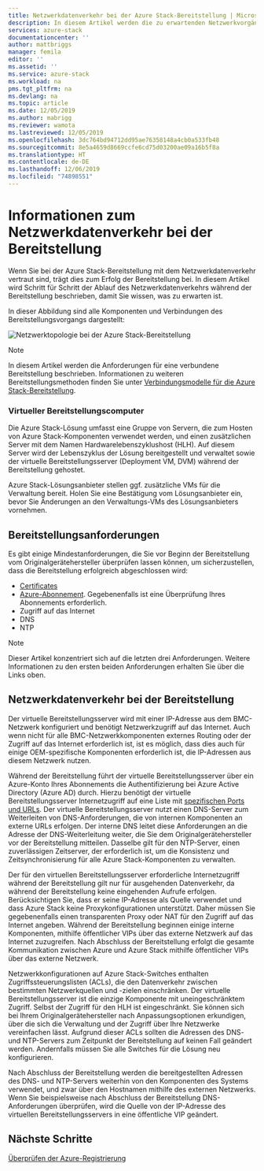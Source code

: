 ```yaml
---
title: Netzwerkdatenverkehr bei der Azure Stack-Bereitstellung | Microsoft-Dokumentation
description: In diesem Artikel werden die zu erwartenden Netzwerkvorgänge bei der Azure Stack-Bereitstellung beschrieben.
services: azure-stack
documentationcenter: ''
author: mattbriggs
manager: femila
editor: ''
ms.assetid: ''
ms.service: azure-stack
ms.workload: na
pms.tgt_pltfrm: na
ms.devlang: na
ms.topic: article
ms.date: 12/05/2019
ms.author: mabrigg
ms.reviewer: wamota
ms.lastreviewed: 12/05/2019
ms.openlocfilehash: 3dc764bd94712dd95ae76358148a4cb0a533fb48
ms.sourcegitcommit: 8e5a4659d8669ccfe6cd75d03200ae09a16b5f8a
ms.translationtype: HT
ms.contentlocale: de-DE
ms.lasthandoff: 12/06/2019
ms.locfileid: "74898551"
---
```

# <a name="about-deployment-network-traffic"></a>Informationen zum Netzwerkdatenverkehr bei der Bereitstellung
Wenn Sie bei der Azure Stack-Bereitstellung mit dem Netzwerkdatenverkehr vertraut sind, trägt dies zum Erfolg der Bereitstellung bei. In diesem Artikel wird Schritt für Schritt der Ablauf des Netzwerkdatenverkehrs während der Bereitstellung beschrieben, damit Sie wissen, was zu erwarten ist.

In dieser Abbildung sind alle Komponenten und Verbindungen des Bereitstellungsvorgangs dargestellt:

![Netzwerktopologie bei der Azure Stack-Bereitstellung](media/deployment-networking/figure1.png)

> [!NOTE]
> In diesem Artikel werden die Anforderungen für eine verbundene Bereitstellung beschrieben. Informationen zu weiteren Bereitstellungsmethoden finden Sie unter [Verbindungsmodelle für die Azure Stack-Bereitstellung](azure-stack-connection-models.md).

### <a name="the-deployment-vm"></a>Virtueller Bereitstellungscomputer
Die Azure Stack-Lösung umfasst eine Gruppe von Servern, die zum Hosten von Azure Stack-Komponenten verwendet werden, und einen zusätzlichen Server mit dem Namen Hardwarelebenszyklushost (HLH). Auf diesem Server wird der Lebenszyklus der Lösung bereitgestellt und verwaltet sowie der virtuelle Bereitstellungsserver (Deployment VM, DVM) während der Bereitstellung gehostet.

Azure Stack-Lösungsanbieter stellen ggf. zusätzliche VMs für die Verwaltung bereit. Holen Sie eine Bestätigung vom Lösungsanbieter ein, bevor Sie Änderungen an den Verwaltungs-VMs des Lösungsanbieters vornehmen.

## <a name="deployment-requirements"></a>Bereitstellungsanforderungen
Es gibt einige Mindestanforderungen, die Sie vor Beginn der Bereitstellung vom Originalgerätehersteller überprüfen lassen können, um sicherzustellen, dass die Bereitstellung erfolgreich abgeschlossen wird:

-   [Certificates](azure-stack-pki-certs.md)
-   [Azure-Abonnement](azure-stack-validate-registration.md). Gegebenenfalls ist eine Überprüfung Ihres Abonnements erforderlich.
-   Zugriff auf das Internet
-   DNS
-   NTP

> [!NOTE]
> Dieser Artikel konzentriert sich auf die letzten drei Anforderungen. Weitere Informationen zu den ersten beiden Anforderungen erhalten Sie über die Links oben.

## <a name="deployment-network-traffic"></a>Netzwerkdatenverkehr bei der Bereitstellung
Der virtuelle Bereitstellungsserver wird mit einer IP-Adresse aus dem BMC-Netzwerk konfiguriert und benötigt Netzwerkzugriff auf das Internet. Auch wenn nicht für alle BMC-Netzwerkkomponenten externes Routing oder der Zugriff auf das Internet erforderlich ist, ist es möglich, dass dies auch für einige OEM-spezifische Komponenten erforderlich ist, die IP-Adressen aus diesem Netzwerk nutzen.

Während der Bereitstellung führt der virtuelle Bereitstellungsserver über ein Azure-Konto Ihres Abonnements die Authentifizierung bei Azure Active Directory (Azure AD) durch. Hierzu benötigt der virtuelle Bereitstellungsserver Internetzugriff auf eine Liste mit [spezifischen Ports und URLs](azure-stack-integrate-endpoints.md). Der virtuelle Bereitstellungsserver nutzt einen DNS-Server zum Weiterleiten von DNS-Anforderungen, die von internen Komponenten an externe URLs erfolgen. Der interne DNS leitet diese Anforderungen an die Adresse der DNS-Weiterleitung weiter, die Sie dem Originalgerätehersteller vor der Bereitstellung mitteilen. Dasselbe gilt für den NTP-Server, einen zuverlässigen Zeitserver, der erforderlich ist, um die Konsistenz und Zeitsynchronisierung für alle Azure Stack-Komponenten zu verwalten.

Der für den virtuellen Bereitstellungsserver erforderliche Internetzugriff während der Bereitstellung gilt nur für ausgehenden Datenverkehr, da während der Bereitstellung keine eingehenden Aufrufe erfolgen. Berücksichtigen Sie, dass er seine IP-Adresse als Quelle verwendet und dass Azure Stack keine Proxykonfigurationen unterstützt. Daher müssen Sie gegebenenfalls einen transparenten Proxy oder NAT für den Zugriff auf das Internet angeben. Während der Bereitstellung beginnen einige interne Komponenten, mithilfe öffentlicher VIPs über das externe Netzwerk auf das Internet zuzugreifen. Nach Abschluss der Bereitstellung erfolgt die gesamte Kommunikation zwischen Azure und Azure Stack mithilfe öffentlicher VIPs über das externe Netzwerk.

Netzwerkkonfigurationen auf Azure Stack-Switches enthalten Zugriffssteuerungslisten (ACLs), die den Datenverkehr zwischen bestimmten Netzwerkquellen und -zielen einschränken. Der virtuelle Bereitstellungsserver ist die einzige Komponente mit uneingeschränktem Zugriff. Selbst der Zugriff für den HLH ist eingeschränkt. Sie können sich bei Ihrem Originalgerätehersteller nach Anpassungsoptionen erkundigen, über die sich die Verwaltung und der Zugriff über Ihre Netzwerke vereinfachen lässt. Aufgrund dieser ACLs sollten die Adressen des DNS- und NTP-Servers zum Zeitpunkt der Bereitstellung auf keinen Fall geändert werden. Andernfalls müssen Sie alle Switches für die Lösung neu konfigurieren.

Nach Abschluss der Bereitstellung werden die bereitgestellten Adressen des DNS- und NTP-Servers weiterhin von den Komponenten des Systems verwendet, und zwar über den Hostnamen mithilfe des externen Netzwerks. Wenn Sie beispielsweise nach Abschluss der Bereitstellung DNS-Anforderungen überprüfen, wird die Quelle von der IP-Adresse des virtuellen Bereitstellungsservers in eine öffentliche VIP geändert.

## <a name="next-steps"></a>Nächste Schritte
[Überprüfen der Azure-Registrierung](azure-stack-validate-registration.md)
